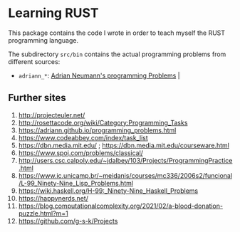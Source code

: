 # Learning RUST
This package contains the code I wrote in order to teach myself the
RUST programming language.

The subdirectory `src/bin` contains the actual programming problems from different sources:

* `adriann_*`: [Adrian Neumann's programming Problems](https://adriann.github.io/programming_problems.html) |

## Further sites

1. http://projecteuler.net/
2. http://rosettacode.org/wiki/Category:Programming_Tasks
3. https://adriann.github.io/programming_problems.html
4. https://www.codeabbey.com/index/task_list
5. https://dbn.media.mit.edu/ ; https://dbn.media.mit.edu/courseware.html
6. https://www.spoj.com/problems/classical/
7. http://users.csc.calpoly.edu/~jdalbey/103/Projects/ProgrammingPractice.html
8. https://www.ic.unicamp.br/~meidanis/courses/mc336/2006s2/funcional/L-99_Ninety-Nine_Lisp_Problems.html
9. https://wiki.haskell.org/H-99:_Ninety-Nine_Haskell_Problems
10. https://happynerds.net/
11. https://blog.computationalcomplexity.org/2021/02/a-blood-donation-puzzle.html?m=1
12. https://github.com/g-s-k/Projects
